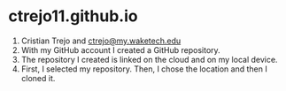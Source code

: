 # ctrejo11.github.io
1. Cristian Trejo and ctrejo@my.waketech.edu
2. With my GitHub account I created a GitHub repository.
3. The repository I created is linked on the cloud and on my local device.
4. First, I selected my repository. Then, I chose the location and then I cloned it.